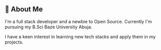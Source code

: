 ## 🚀 About Me
I'm a full stack developer and a newbie to Open Source. Currently I'm pursuing my B.Sci Baze University Abuja. 

I have a keen interest in learning new tech stacks and apply them in my projects.
